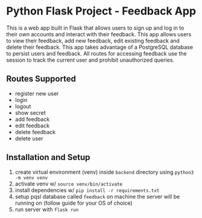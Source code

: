 # Python Flask Project - Feedback App

This is a web app built in Flask that allows users to sign up and log in to their own accounts and interact with their feedback. This app allows users to view their feedback, add new feedback, edit existing feedback and delete their feedback. This app takes advantage of a PostgreSQL database to persist users and feedback. All routes for accessing feedback use the session to track the current user and prohibit unauthorized queries.

## Routes Supported
- register new user
- login
- logout
- show secret
- add feedback
- edit feedback
- delete feedback
- delete user


## Installation and Setup
1. create virtual environment (venv) inside `backend` directory using `python3 -m venv venv`
2. activate venv w/ `source venv/bin/activate`
3. install dependencies w/ `pip install -r requirements.txt`
4. setup pqsl database called `feedback` on machine the server will be running on (follow guide for your OS of choice)
5. run server with `flask run`